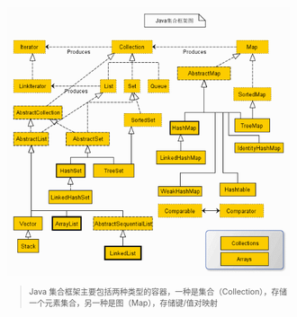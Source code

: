 

<center>

 ![Java集合框架图](./images/Java集合框架图.gif)
</center>

>Java 集合框架主要包括两种类型的容器，一种是集合（Collection），存储一个元素集合，另一种是图（Map），存储键/值对映射
